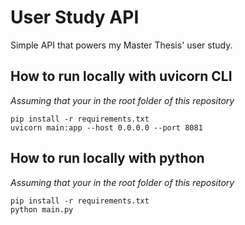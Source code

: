 # User Study API
Simple API that powers my Master Thesis' user study.


## How to run locally with uvicorn CLI
_Assuming that your in the root folder of this repository_
```
pip install -r requirements.txt
uvicorn main:app --host 0.0.0.0 --port 8081
```

## How to run locally with python
_Assuming that your in the root folder of this repository_
```
pip install -r requirements.txt
python main.py
```